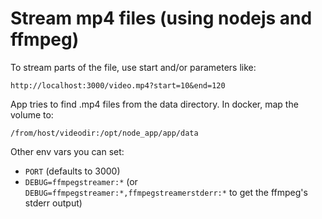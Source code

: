 # Stream mp4 files (using nodejs and ffmpeg)

To stream parts of the file, use start and/or parameters like:

```
http://localhost:3000/video.mp4?start=10&end=120
```

App tries to find .mp4 files from the data directory. In docker, map the volume to:

```
/from/host/videodir:/opt/node_app/app/data
```

Other env vars you can set:

- `PORT` (defaults to 3000)
- `DEBUG=ffmpegstreamer:*` (or `DEBUG=ffmpegstreamer:*,ffmpegstreamerstderr:*` to get the ffmpeg's stderr output)
